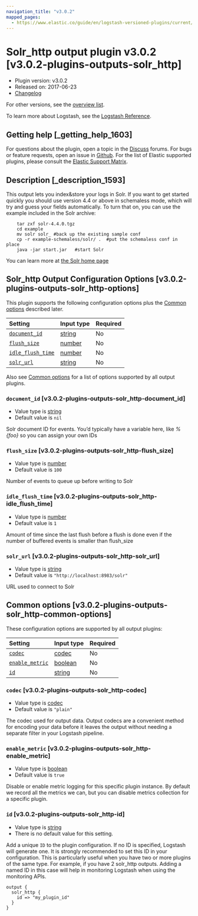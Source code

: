 ```yaml
---
navigation_title: "v3.0.2"
mapped_pages:
  - https://www.elastic.co/guide/en/logstash-versioned-plugins/current/v3.0.2-plugins-outputs-solr_http.html
---
```


# Solr_http output plugin v3.0.2 [v3.0.2-plugins-outputs-solr_http]

* Plugin version: v3.0.2
* Released on: 2017-06-23
* [Changelog](https://github.com/logstash-plugins/logstash-output-solr_http/blob/v3.0.2/CHANGELOG.md)

For other versions, see the [overview list](output-solr_http-index.md).

To learn more about Logstash, see the [Logstash Reference](https://www.elastic.co/guide/en/logstash/current/index.html).

## Getting help [_getting_help_1603]

For questions about the plugin, open a topic in the [Discuss](http://discuss.elastic.co) forums. For bugs or feature requests, open an issue in [Github](https://github.com/logstash-plugins/logstash-output-solr_http). For the list of Elastic supported plugins, please consult the [Elastic Support Matrix](https://www.elastic.co/support/matrix#matrix_logstash_plugins).

## Description [_description_1593]

This output lets you index\&store your logs in Solr. If you want to get started quickly you should use version 4.4 or above in schemaless mode, which will try and guess your fields automatically. To turn that on, you can use the example included in the Solr archive:

```
    tar zxf solr-4.4.0.tgz
    cd example
    mv solr solr_ #back up the existing sample conf
    cp -r example-schemaless/solr/ .  #put the schemaless conf in place
    java -jar start.jar   #start Solr
```

You can learn more at [the Solr home page](https://lucene.apache.org/solr/)

## Solr_http Output Configuration Options [v3.0.2-plugins-outputs-solr_http-options]

This plugin supports the following configuration options plus the [Common options](v3-0-2-plugins-outputs-solr_http.md#v3.0.2-plugins-outputs-solr_http-common-options) described later.

| Setting | Input type | Required |
| :- | :- | :- |
| [`document_id`](v3-0-2-plugins-outputs-solr_http.md#v3.0.2-plugins-outputs-solr_http-document_id) | [string](/lsr/value-types.md#string) | No |
| [`flush_size`](v3-0-2-plugins-outputs-solr_http.md#v3.0.2-plugins-outputs-solr_http-flush_size) | [number](/lsr/value-types.md#number) | No |
| [`idle_flush_time`](v3-0-2-plugins-outputs-solr_http.md#v3.0.2-plugins-outputs-solr_http-idle_flush_time) | [number](/lsr/value-types.md#number) | No |
| [`solr_url`](v3-0-2-plugins-outputs-solr_http.md#v3.0.2-plugins-outputs-solr_http-solr_url) | [string](/lsr/value-types.md#string) | No |

Also see [Common options](v3-0-2-plugins-outputs-solr_http.md#v3.0.2-plugins-outputs-solr_http-common-options) for a list of options supported by all output plugins.

### `document_id` [v3.0.2-plugins-outputs-solr_http-document_id]

* Value type is [string](/lsr/value-types.md#string)
* Default value is `nil`

Solr document ID for events. You’d typically have a variable here, like *%{foo}* so you can assign your own IDs

### `flush_size` [v3.0.2-plugins-outputs-solr_http-flush_size]

* Value type is [number](/lsr/value-types.md#number)
* Default value is `100`

Number of events to queue up before writing to Solr

### `idle_flush_time` [v3.0.2-plugins-outputs-solr_http-idle_flush_time]

* Value type is [number](/lsr/value-types.md#number)
* Default value is `1`

Amount of time since the last flush before a flush is done even if the number of buffered events is smaller than flush\_size

### `solr_url` [v3.0.2-plugins-outputs-solr_http-solr_url]

* Value type is [string](/lsr/value-types.md#string)
* Default value is `"http://localhost:8983/solr"`

URL used to connect to Solr

## Common options [v3.0.2-plugins-outputs-solr_http-common-options]

These configuration options are supported by all output plugins:

| Setting | Input type | Required |
| :- | :- | :- |
| [`codec`](v3-0-2-plugins-outputs-solr_http.md#v3.0.2-plugins-outputs-solr_http-codec) | [codec](/lsr/value-types.md#codec) | No |
| [`enable_metric`](v3-0-2-plugins-outputs-solr_http.md#v3.0.2-plugins-outputs-solr_http-enable_metric) | [boolean](/lsr/value-types.md#boolean) | No |
| [`id`](v3-0-2-plugins-outputs-solr_http.md#v3.0.2-plugins-outputs-solr_http-id) | [string](/lsr/value-types.md#string) | No |

### `codec` [v3.0.2-plugins-outputs-solr_http-codec]

* Value type is [codec](/lsr/value-types.md#codec)
* Default value is `"plain"`

The codec used for output data. Output codecs are a convenient method for encoding your data before it leaves the output without needing a separate filter in your Logstash pipeline.

### `enable_metric` [v3.0.2-plugins-outputs-solr_http-enable_metric]

* Value type is [boolean](/lsr/value-types.md#boolean)
* Default value is `true`

Disable or enable metric logging for this specific plugin instance. By default we record all the metrics we can, but you can disable metrics collection for a specific plugin.

### `id` [v3.0.2-plugins-outputs-solr_http-id]

* Value type is [string](/lsr/value-types.md#string)
* There is no default value for this setting.

Add a unique `ID` to the plugin configuration. If no ID is specified, Logstash will generate one. It is strongly recommended to set this ID in your configuration. This is particularly useful when you have two or more plugins of the same type. For example, if you have 2 solr\_http outputs. Adding a named ID in this case will help in monitoring Logstash when using the monitoring APIs.

```
output {
  solr_http {
    id => "my_plugin_id"
  }
}
```
